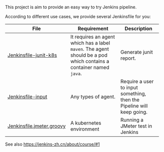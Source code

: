This project is aim to provide an easy way to try Jenkins pipeline.

According to different use cases, we provide several Jenkinsfile for you:

|File|Requirement|Description|
|---|---|---|
|[Jenkinsfile-junit-k8s](Jenkinsfile-junit-k8s)|It requires an agent which has a label `maven`. The agent should be a pod which contains a container named `java`.|Generate junit report.|
|[Jenkinsfile-input](Jenkinsfile-input)|Any types of agent.|Require a user to input something, then the Pipeline will keep going.|
|[Jenkinsfile.jmeter.groovy](Jenkinsfile.jmeter.groovy)|A kubernetes environment|Running a JMeter test in Jenkins|

See also https://jenkins-zh.cn/about/course/#1
